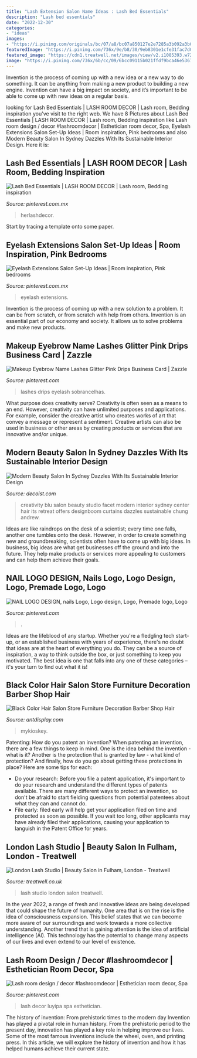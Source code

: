 ```yaml
---
title: "Lash Extension Salon Name Ideas : Lash Bed Essentials"
description: "Lash bed essentials"
date: "2022-12-30"
categories:
- "ideas"
images:
- "https://i.pinimg.com/originals/bc/07/a8/bc07a850127e2e7285a3b092a3b01720.jpg"
featuredImage: "https://i.pinimg.com/736x/9e/b8/30/9eb8301e1cfe31fac7d02b5b5543b8b8.jpg"
featured_image: "https://cdn1.treatwell.net/images/view/v2.i1085393.w720.h480.x500E52E0/"
image: "https://i.pinimg.com/736x/6b/cc/09/6bcc09115b021ffdf9bca46e53678874.jpg"
---
```



Invention is the process of coming up with a new idea or a new way to do something. It can be anything from making a new product to building a new engine. Invention can have a big impact on society, and it’s important to be able to come up with new ideas on a regular basis.

	

		
looking for Lash Bed Essentials | LASH ROOM DECOR | Lash room, Bedding inspiration you've visit to the right web. We have 8 Pictures about Lash Bed Essentials | LASH ROOM DECOR | Lash room, Bedding inspiration like Lash room design / decor #lashroomdecor | Esthetician room decor, Spa, Eyelash Extensions Salon Set-Up Ideas | Room inspiration, Pink bedrooms and also Modern Beauty Salon In Sydney Dazzles With Its Sustainable Interior Design. Here it is:
		
    
## Lash Bed Essentials | LASH ROOM DECOR | Lash Room, Bedding Inspiration

<img loading=lazy src="https://i.pinimg.com/originals/bc/07/a8/bc07a850127e2e7285a3b092a3b01720.jpg" onerror="this.onerror=null;this.src='https://tse3.mm.bing.net/th?id=OIP.Vm1K2L4-27Wf3MuqDgVI_gHaJQ&amp;pid=15.1';" alt="Lash Bed Essentials | LASH ROOM DECOR | Lash room, Bedding inspiration">

_Source: pinterest.com.mx_

>herlashdecor. 

	

Start by tracing a template onto some paper.

    
## Eyelash Extensions Salon Set-Up Ideas | Room Inspiration, Pink Bedrooms

<img loading=lazy src="https://i.pinimg.com/736x/91/2a/f0/912af0a026b64851d1cc61c1a3d5f71e--eyelash-extensions-salons-eyelash-extensions-business.jpg" onerror="this.onerror=null;this.src='https://tse3.mm.bing.net/th?id=OIP.hjypSvbjRXN-74lFGXCdWgHaI_&amp;pid=15.1';" alt="Eyelash Extensions Salon Set-Up Ideas | Room inspiration, Pink bedrooms">

_Source: pinterest.com.mx_

>eyelash extensions. 

	

Invention is the process of coming up with a new solution to a problem. It can be from scratch, or from scratch with help from others. Invention is an essential part of our economy and society. It allows us to solve problems and make new products.

    
## Makeup Eyebrow Name Lashes Glitter Pink Drips Business Card | Zazzle

<img loading=lazy src="https://i.pinimg.com/736x/9e/b8/30/9eb8301e1cfe31fac7d02b5b5543b8b8.jpg" onerror="this.onerror=null;this.src='https://tse2.mm.bing.net/th?id=OIP.CNC4D8_woFvcu5-MjSsumwHaHa&amp;pid=15.1';" alt="Makeup Eyebrow Name Lashes Glitter Pink Drips Business Card | Zazzle">

_Source: pinterest.com_

>lashes drips eyelash sobrancelhas. 

	

What purpose does creativity serve?
Creativity is often seen as a means to an end. However, creativity can have unlimited purposes and applications. For example, consider the creative artist who creates works of art that convey a message or represent a sentiment. Creative artists can also be used in business or other areas by creating products or services that are innovative and/or unique.

    
## Modern Beauty Salon In Sydney Dazzles With Its Sustainable Interior Design

<img loading=lazy src="http://cdn.decoist.com/wp-content/uploads/2013/11/Relaxing-design-of-Blu-Creativity-in-Sydney-by-Facet-Studio.jpg" onerror="this.onerror=null;this.src='https://tse1.mm.bing.net/th?id=OIP.-No2q5P80MLZE79VOf5VKAHaE7&amp;pid=15.1';" alt="Modern Beauty Salon In Sydney Dazzles With Its Sustainable Interior Design">

_Source: decoist.com_

>creativity blu salon beauty studio facet modern interior sydney center hair its retreat offers designboom curtains dazzles sustainable chung andrew. 

	

Ideas are like raindrops on the desk of a scientist; every time one falls, another one tumbles onto the desk. However, in order to create something new and groundbreaking, scientists often have to come up with big ideas. In business, big ideas are what get businesses off the ground and into the future. They help make products or services more appealing to customers and can help them achieve their goals.

    
## NAIL LOGO DESIGN, Nails Logo, Logo Design, Logo, Premade Logo, Logo

<img loading=lazy src="https://i.pinimg.com/originals/c9/ce/6c/c9ce6c9fb6fedea7ab150d089af9aa82.jpg" onerror="this.onerror=null;this.src='https://tse1.mm.bing.net/th?id=OIP.b_i0du5tUN6SLx8lVXiPKgHaFu&amp;pid=15.1';" alt="NAIL LOGO DESIGN, nails Logo, Logo design, Logo, Premade logo, Logo">

_Source: pinterest.com_

>. 

	

Ideas are the lifeblood of any startup. Whether you're a fledgling tech start-up, or an established business with years of experience, there's no doubt that ideas are at the heart of everything you do. They can be a source of inspiration, a way to think outside the box, or just something to keep you motivated. The best idea is one that falls into any one of these categories – it's your turn to find out what it is!

    
## Black Color Hair Salon Store Furniture Decoration Barber Shop Hair

<img loading=lazy src="https://antdisplay.com/pub/media/magefan_blog/hair_styling_shop_1_.jpg" onerror="this.onerror=null;this.src='https://tse2.mm.bing.net/th?id=OIP.JZ5vGYAiF79KDcLmG_I3swHaFj&amp;pid=15.1';" alt="Black Color Hair Salon Store Furniture Decoration Barber Shop Hair">

_Source: antdisplay.com_

>mykioskey. 

	

Patenting: How do you patent an invention?
When patenting an invention, there are a few things to keep in mind. One is the idea behind the invention - what is it? Another is the protection that is granted by law - what kind of protection? And finally, how do you go about getting these protections in place? Here are some tips for each: 
- Do your research: Before you file a patent application, it's important to do your research and understand the different types of patents available. There are many different ways to protect an invention, so don't be afraid to start fielding questions from potential patentees about what they can and cannot do. 
- File early: filed early will help get your application filed on time and protected as soon as possible. If you wait too long, other applicants may have already filed their applications, causing your application to languish in the Patent Office for years.

    
## London Lash Studio | Beauty Salon In Fulham, London - Treatwell

<img loading=lazy src="https://cdn1.treatwell.net/images/view/v2.i1085393.w720.h480.x500E52E0/" onerror="this.onerror=null;this.src='https://tse1.mm.bing.net/th?id=OIP.UXYa90Vk9Nr94gyAEI_gAAHaE8&amp;pid=15.1';" alt="London Lash Studio | Beauty Salon in Fulham, London - Treatwell">

_Source: treatwell.co.uk_

>lash studio london salon treatwell. 

	

In the year 2022, a range of fresh and innovative ideas are being developed that could shape the future of humanity. One area that is on the rise is the idea of consciousness expansion. This belief states that we can become more aware of our surroundings and work towards a more collective understanding. Another trend that is gaining attention is the idea of artificial intelligence (AI). This technology has the potential to change many aspects of our lives and even extend to our level of existence.

    
## Lash Room Design / Decor #lashroomdecor | Esthetician Room Decor, Spa

<img loading=lazy src="https://i.pinimg.com/736x/6b/cc/09/6bcc09115b021ffdf9bca46e53678874.jpg" onerror="this.onerror=null;this.src='https://tse4.mm.bing.net/th?id=OIP.dWHbIG0YcUJLrjXcS30Z8gHaHa&amp;pid=15.1';" alt="Lash room design / decor #lashroomdecor | Esthetician room decor, Spa">

_Source: pinterest.com_

>lash decor luyipa spa esthetician. 

	

The history of invention: From prehistoric times to the modern day
Invention has played a pivotal role in human history. From the prehistoric period to the present day, innovation has played a key role in helping improve our lives. Some of the most famous inventions include the wheel, oven, and printing press. In this article, we will explore the history of invention and how it has helped humans achieve their current state.


